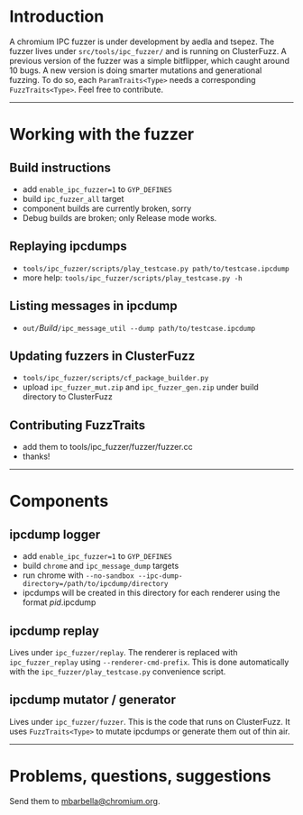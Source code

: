 # Introduction

A chromium IPC fuzzer is under development by aedla and tsepez. The fuzzer lives under `src/tools/ipc_fuzzer/` and is running on ClusterFuzz. A previous version of the fuzzer was a simple bitflipper, which caught around 10 bugs. A new version is doing smarter mutations and generational fuzzing. To do so, each `ParamTraits<Type>` needs a corresponding `FuzzTraits<Type>`. Feel free to contribute.


---

# Working with the fuzzer

## Build instructions
  * add `enable_ipc_fuzzer=1` to `GYP_DEFINES`
  * build `ipc_fuzzer_all` target
  * component builds are currently broken, sorry
  * Debug builds are broken; only Release mode works.

## Replaying ipcdumps
  * `tools/ipc_fuzzer/scripts/play_testcase.py path/to/testcase.ipcdump`
  * more help: `tools/ipc_fuzzer/scripts/play_testcase.py -h`

## Listing messages in ipcdump
  * `out/`_Build_`/ipc_message_util --dump path/to/testcase.ipcdump`

## Updating fuzzers in ClusterFuzz
  * `tools/ipc_fuzzer/scripts/cf_package_builder.py`
  * upload `ipc_fuzzer_mut.zip` and `ipc_fuzzer_gen.zip` under build directory to ClusterFuzz

## Contributing FuzzTraits
  * add them to tools/ipc\_fuzzer/fuzzer/fuzzer.cc
  * thanks!


---

# Components

## ipcdump logger
  * add `enable_ipc_fuzzer=1` to `GYP_DEFINES`
  * build `chrome` and `ipc_message_dump` targets
  * run chrome with `--no-sandbox --ipc-dump-directory=/path/to/ipcdump/directory`
  * ipcdumps will be created in this directory for each renderer using the format _pid_.ipcdump

## ipcdump replay
Lives under `ipc_fuzzer/replay`. The renderer is replaced with `ipc_fuzzer_replay` using `--renderer-cmd-prefix`. This is done automatically with the `ipc_fuzzer/play_testcase.py` convenience script.

## ipcdump mutator / generator
Lives under `ipc_fuzzer/fuzzer`. This is the code that runs on ClusterFuzz. It uses `FuzzTraits<Type>` to mutate ipcdumps or generate them out of thin air.


---

# Problems, questions, suggestions
Send them to mbarbella@chromium.org.
